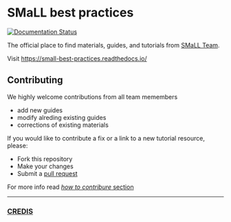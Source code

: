 # SMaLL best practices

[![Documentation Status](https://readthedocs.org/projects/small-best-practices/badge/?version=latest)](https://small-best-practices.readthedocs.io/en/latest/?badge=latest)

The official place to find materials, guides, and tutorials from [SMaLL Team](https://www.polito.it/small).

Visit https://small-best-practices.readthedocs.io/

## Contributing

We highly welcome contributions from all team memembers

* add new guides
* modify alreding existing guides
* corrections of existing materials

If you would like to contribute a fix or a link to a new tutorial resource, please:

* Fork this repository
* Make your changes
* Submit a [pull request](https://github.com/DAP93/SMaLL_best_practices/pulls)

For more info read [*how to contribure* section](https://small-best-practices.readthedocs.io/en/latest/pages/how_to_contribute/index.html)


---
### [CREDIS](CREDITS.md)